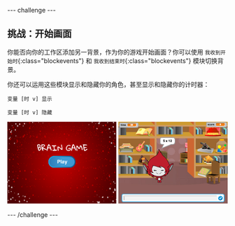--- challenge ---
## 挑战：开始画面
你能否向你的工作区添加另一背景，作为你的游戏开始画面？你可以使用 `我收到开始时`{:class="blockevents"} 和 `我收到结束时`{:class="blockevents"} 模块切换背景。

你还可以运用这些模块显示和隐藏你的角色，甚至显示和隐藏你的计时器：

```blocks
变量 [时 v] 显示
```
```blocks
变量 [时 v] 隐藏
```

![screenshot](images/brain-startscreen.png)




--- /challenge ---
